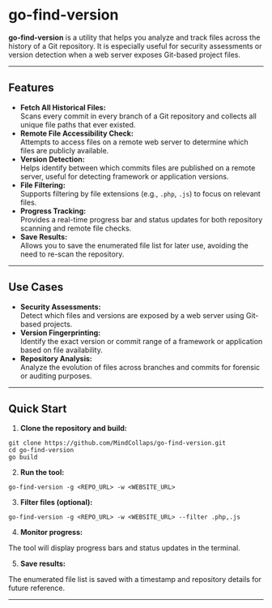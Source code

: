 # go-find-version

**go-find-version** is a utility that helps you analyze and track files across the history of a Git repository. It is especially useful for security assessments or version detection when a web server exposes Git-based project files.

---

## Features

- **Fetch All Historical Files:**  
  Scans every commit in every branch of a Git repository and collects all unique file paths that ever existed.
- **Remote File Accessibility Check:**  
  Attempts to access files on a remote web server to determine which files are publicly available.
- **Version Detection:**  
  Helps identify between which commits files are published on a remote server, useful for detecting framework or application versions.
- **File Filtering:**  
  Supports filtering by file extensions (e.g., `.php`, `.js`) to focus on relevant files.
- **Progress Tracking:**  
  Provides a real-time progress bar and status updates for both repository scanning and remote file checks.
- **Save Results:**  
  Allows you to save the enumerated file list for later use, avoiding the need to re-scan the repository.

---

## Use Cases

- **Security Assessments:**  
  Detect which files and versions are exposed by a web server using Git-based projects.
- **Version Fingerprinting:**  
  Identify the exact version or commit range of a framework or application based on file availability.
- **Repository Analysis:**  
  Analyze the evolution of files across branches and commits for forensic or auditing purposes.

---

## Quick Start

1. **Clone the repository and build:**

```
git clone https://github.com/MindCollaps/go-find-version.git
cd go-find-version
go build
```

2. **Run the tool:**
```
go-find-version -g <REPO_URL> -w <WEBSITE_URL>
```

3. **Filter files (optional):**
```
go-find-version -g <REPO_URL> -w <WEBSITE_URL> --filter .php,.js
```

4. **Monitor progress:**

The tool will display progress bars and status updates in the terminal.

5. **Save results:**

The enumerated file list is saved with a timestamp and repository details for future reference.

---